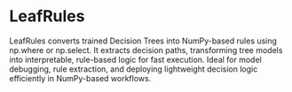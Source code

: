 # LeafRules
LeafRules converts trained Decision Trees into NumPy-based rules using np.where or np.select. It extracts decision paths, transforming tree models into interpretable, rule-based logic for fast execution. Ideal for model debugging, rule extraction, and deploying lightweight decision logic efficiently in NumPy-based workflows.
